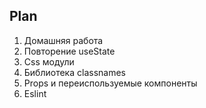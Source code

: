 ## Plan

1. Домашняя работа
2. Повторение useState
3. Css модули
4. Библиотека classnames
5. Props и переиспользуемые компоненты
6. Eslint













